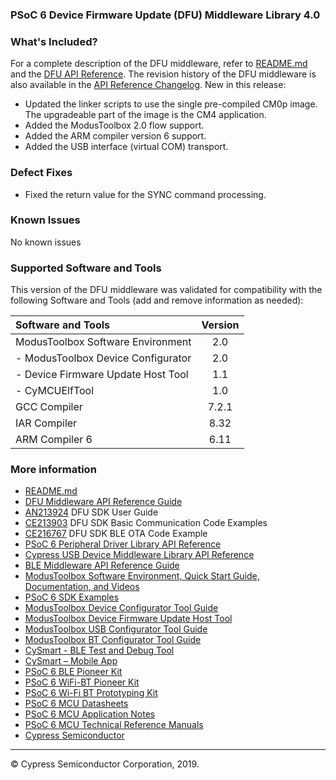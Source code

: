 ### PSoC 6 Device Firmware Update (DFU) Middleware Library 4.0
 
### What's Included?

For a complete description of the DFU middleware, refer to [README.md](./README.md)
and the [DFU API Reference](https://cypresssemiconductorco.github.io/dfu/dfu_sdk_api_reference_manual/html/index.html).
The revision history of the DFU middleware is also available in the [API Reference Changelog](https://cypresssemiconductorco.github.io/dfu/dfu_sdk_api_reference_manual/html/index.html#group_dfu_changelog).
New in this release:

* Updated the linker scripts to use the single pre-compiled CM0p image.
  The upgradeable part of the image is the CM4 application.
* Added the ModusToolbox 2.0 flow support.
* Added the ARM compiler version 6 support.
* Added the USB interface (virtual COM) transport.

### Defect Fixes

* Fixed the return value for the SYNC command processing.

### Known Issues

No known issues

### Supported Software and Tools

This version of the DFU middleware was validated for compatibility with the following Software and Tools (add and remove information as needed):

| Software and Tools                        | Version |
| :---                                      | :----:  |
| ModusToolbox Software Environment         | 2.0     |
| - ModusToolbox Device Configurator        | 2.0     |
| - Device Firmware Update Host Tool        | 1.1     |
| - CyMCUElfTool                            | 1.0     |
| GCC Compiler                              | 7.2.1   |
| IAR Compiler                              | 8.32    |
| ARM Compiler 6                            | 6.11    |

### More information

* [README.md](./README.md)
* [DFU Middleware API Reference Guide](https://cypresssemiconductorco.github.io/dfu/dfu_sdk_api_reference_manual/html/index.html)
* [AN213924](http://www.cypress.com/an213924) DFU SDK User Guide
* [CE213903](http://www.cypress.com/ce213903) DFU SDK Basic Communication Code Examples
* [CE216767](http://www.cypress.com/ce216767) DFU SDK BLE OTA Code Example
* [PSoC 6 Peripheral Driver Library API Reference](https://cypresssemiconductorco.github.io/psoc6pdl/pdl_api_reference_manual/html/index.html)
* [Cypress USB Device Middleware Library API Reference](https://cypresssemiconductorco.github.io/usbdev/usbfs_dev_api_reference_manual/html/index.html)
* [BLE Middleware API Reference Guide](https://cypresssemiconductorco.github.io/middleware-ble/ble_api_reference_manual/html/index.html)
* [ModusToolbox Software Environment, Quick Start Guide, Documentation, and Videos](https://www.cypress.com/products/modustoolbox-software-environment)
* [PSoC 6 SDK Examples](https://github.com/cypresssemiconductorco/Code-Examples-for-the-ModusToolbox-PSoC-6-SDK)
* [ModusToolbox Device Configurator Tool Guide](https://www.cypress.com/ModusToolboxDeviceConfig)
* [ModusToolbox Device Firmware Update Host Tool](https://www.cypress.com/ModusToolboxDFUHostTool)
* [ModusToolbox USB Configurator Tool Guide](https://www.cypress.com/ModusToolboxUSBConfig)
* [ModusToolbox BT Configurator Tool Guide](https://www.cypress.com/ModusToolboxBLEConfig)
* [CySmart - BLE Test and Debug Tool](http://www.cypress.com/documentation/software-and-drivers/cysmart-bluetooth-le-test-and-debug-tool)
* [CySmart – Mobile App](https://www.cypress.com/documentation/software-and-drivers/cysmart-mobile-app)
* [PSoC 6 BLE Pioneer Kit](http://www.cypress.com/CY8CKIT-062-BLE)
* [PSoC 6 WiFi-BT Pioneer Kit](http://www.cypress.com/CY8CKIT-062-WiFi-BT)
* [PSoC 6 Wi-Fi BT Prototyping Kit](http://www.cypress.com/cy8cproto-062-4343w)
* [PSoC 6 MCU Datasheets](http://www.cypress.com/psoc6ds)
* [PSoC 6 MCU Application Notes](http://www.cypress.com/psoc6an)
* [PSoC 6 MCU Technical Reference Manuals](http://www.cypress.com/psoc6trm)
* [Cypress Semiconductor](http://www.cypress.com)

---
© Cypress Semiconductor Corporation, 2019.
